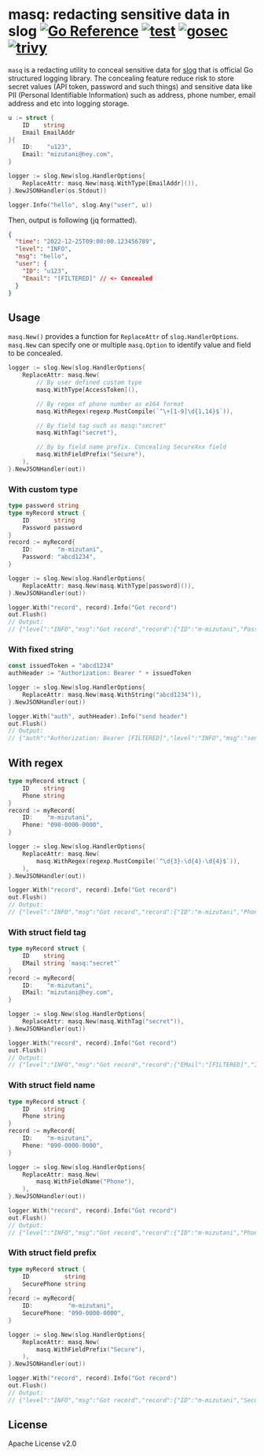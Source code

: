 # masq: redacting sensitive data in slog [![Go Reference](https://pkg.go.dev/badge/github.com/m-mizutani/masq.svg)](https://pkg.go.dev/github.com/m-mizutani/masq) [![test](https://github.com/m-mizutani/masq/actions/workflows/test.yml/badge.svg)](https://github.com/m-mizutani/masq/actions/workflows/test.yml) [![gosec](https://github.com/m-mizutani/masq/actions/workflows/gosec.yml/badge.svg)](https://github.com/m-mizutani/masq/actions/workflows/gosec.yml) [![trivy](https://github.com/m-mizutani/masq/actions/workflows/trivy.yml/badge.svg)](https://github.com/m-mizutani/masq/actions/workflows/trivy.yml)

`masq` is a redacting utility to conceal sensitive data for [slog](https://pkg.go.dev/golang.org/x/exp/slog) that is official Go structured logging library. The concealing feature reduce risk to store secret values (API token, password and such things) and sensitive data like PII (Personal Identifiable Information) such as address, phone number, email address and etc into logging storage.


```go
u := struct {
    ID    string
    Email EmailAddr
}{
    ID:    "u123",
    Email: "mizutani@hey.com",
}

logger := slog.New(slog.HandlerOptions{
    ReplaceAttr: masq.New(masq.WithType[EmailAddr]()),
}.NewJSONHandler(os.Stdout))

logger.Info("hello", slog.Any("user", u))
```

Then, output is following (jq formatted).

```json
{
  "time": "2022-12-25T09:00:00.123456789",
  "level": "INFO",
  "msg": "hello",
  "user": {
    "ID": "u123",
    "Email": "[FILTERED]" // <- Concealed
  }
}
```

## Usage

`masq.New()` provides a function for `ReplaceAttr` of `slog.HandlerOptions`. `masq.New` can specify one or multiple `masq.Option` to identify value and field to be concealed.

```go
logger := slog.New(slog.HandlerOptions{
    ReplaceAttr: masq.New(
        // By user defined custom type
        masq.WithType[AccessToken](),

        // By regex of phone number as e164 format
        masq.WithRegex(regexp.MustCompile(`^\+[1-9]\d{1,14}$`)),

        // By field tag such as masq:"secret"
        masq.WithTag("secret"),

        // By by field name prefix. Concealing SecureXxx field
        masq.WithFieldPrefix("Secure"),
    ),
}.NewJSONHandler(out))
```

### With custom type

```go
type password string
type myRecord struct {
    ID       string
    Password password
}
record := myRecord{
    ID:       "m-mizutani",
    Password: "abcd1234",
}

logger := slog.New(slog.HandlerOptions{
    ReplaceAttr: masq.New(masq.WithType[password]()),
}.NewJSONHandler(out))

logger.With("record", record).Info("Got record")
out.Flush()
// Output:
// {"level":"INFO","msg":"Got record","record":{"ID":"m-mizutani","Password":"[FILTERED]"},"time":"2022-12-25T09:00:00.123456789"}
```

### With fixed string

```go
const issuedToken = "abcd1234"
authHeader := "Authorization: Bearer " + issuedToken

logger := slog.New(slog.HandlerOptions{
    ReplaceAttr: masq.New(masq.WithString("abcd1234")),
}.NewJSONHandler(out))

logger.With("auth", authHeader).Info("send header")
out.Flush()
// Output:
// {"auth":"Authorization: Bearer [FILTERED]","level":"INFO","msg":"send header","time":"2022-12-25T09:00:00.123456789"}
```

## With regex

```go
type myRecord struct {
    ID    string
    Phone string
}
record := myRecord{
    ID:    "m-mizutani",
    Phone: "090-0000-0000",
}

logger := slog.New(slog.HandlerOptions{
    ReplaceAttr: masq.New(
        masq.WithRegex(regexp.MustCompile(`^\d{3}-\d{4}-\d{4}$`)),
    ),
}.NewJSONHandler(out))

logger.With("record", record).Info("Got record")
out.Flush()
// Output:
// {"level":"INFO","msg":"Got record","record":{"ID":"m-mizutani","Phone":"[FILTERED]"},"time":"2022-12-25T09:00:00.123456789"}
```

### With struct field tag

```go
type myRecord struct {
    ID    string
    EMail string `masq:"secret"`
}
record := myRecord{
    ID:    "m-mizutani",
    EMail: "mizutani@hey.com",
}

logger := slog.New(slog.HandlerOptions{
    ReplaceAttr: masq.New(masq.WithTag("secret")),
}.NewJSONHandler(out))

logger.With("record", record).Info("Got record")
out.Flush()
// Output:
// {"level":"INFO","msg":"Got record","record":{"EMail":"[FILTERED]","ID":"m-mizutani"},"time":"2022-12-25T09:00:00.123456789"}
```

### With struct field name

```go
type myRecord struct {
    ID    string
    Phone string
}
record := myRecord{
    ID:    "m-mizutani",
    Phone: "090-0000-0000",
}

logger := slog.New(slog.HandlerOptions{
    ReplaceAttr: masq.New(
        masq.WithFieldName("Phone"),
    ),
}.NewJSONHandler(out))

logger.With("record", record).Info("Got record")
out.Flush()
// Output:
// {"level":"INFO","msg":"Got record","record":{"ID":"m-mizutani","Phone":"[FILTERED]"},"time":"2022-12-25T09:00:00.123456789"}
```

### With struct field prefix

```go
type myRecord struct {
    ID          string
    SecurePhone string
}
record := myRecord{
    ID:          "m-mizutani",
    SecurePhone: "090-0000-0000",
}

logger := slog.New(slog.HandlerOptions{
    ReplaceAttr: masq.New(
        masq.WithFieldPrefix("Secure"),
    ),
}.NewJSONHandler(out))

logger.With("record", record).Info("Got record")
out.Flush()
// Output:
// {"level":"INFO","msg":"Got record","record":{"ID":"m-mizutani","SecurePhone":"[FILTERED]"},"time":"2022-12-25T09:00:00.123456789"}
```

## License

Apache License v2.0
